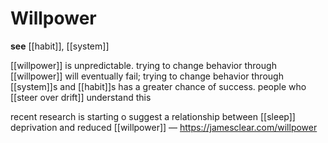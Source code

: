 # Willpower

**see** [[habit]], [[system]]

[[willpower]] is unpredictable. trying to change behavior through [[willpower]] will eventually fail; trying to change behavior through [[system]]s and [[habit]]s has a greater chance of success. people who [[steer over drift]] understand this

recent research is starting o suggest a relationship between [[sleep]] deprivation and reduced [[willpower]] &mdash; <https://jamesclear.com/willpower>
